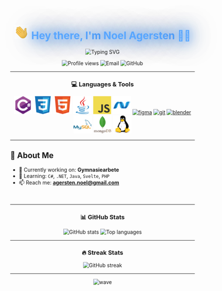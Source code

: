 <h1 align="center">
  <img src="https://raw.githubusercontent.com/ABSphreak/ABSphreak/master/gifs/Hi.gif" width="40px">
  <span style="color:#58a6ff; text-shadow: 0 0 25px #58a6ff, 0 0 50px #1f6feb, 0 0 75px #0d1117;">
    Hey there, I'm <b>Noel Agersten</b> 👨‍💻
  </span>
</h1>



<p align="center">
  <img src="https://readme-typing-svg.herokuapp.com?font=Fira+Code&weight=600&size=22&duration=3000&pause=1000&color=58A6FF&center=true&vCenter=true&width=650&lines=Based+in+Skåne%2C+Sweden;Professional+student;" alt="Typing SVG"/>
</p>

<p align="center">
  <img src="https://komarev.com/ghpvc/?username=agno123&label=👀%20Profile%20Views&color=0d1117&labelColor=58a6ff&style=for-the-badge&logo=github" alt="Profile views" />

  <a href="mailto:agersten.noel@gmail.com" style="text-decoration:none;">
    <img src="https://img.shields.io/badge/📧%20Email-Contact%20Me-58a6ff?style=for-the-badge&logo=gmail&logoColor=white&labelColor=0d1117&rounded=true" alt="Email"/>
  </a>

  <a href="https://github.com/Agno123" style="text-decoration:none;">
    <img src="https://img.shields.io/badge/🐙%20GitHub-Agno123-58a6ff?style=for-the-badge&logo=github&logoColor=0d1117&labelColor=0d1117&rounded=true" alt="GitHub"/>
  </a>
</p>

---
<h3 align="center">💻 Languages & Tools</h3>
<p align="center">
  <!-- Programming Languages -->
  <a href="https://www.w3schools.com/cs/" target="_blank" rel="noreferrer"><img src="https://raw.githubusercontent.com/devicons/devicon/master/icons/csharp/csharp-original.svg" alt="csharp" width="50" height="50"/></a>
  <a href="https://www.w3schools.com/css/" target="_blank" rel="noreferrer"><img src="https://raw.githubusercontent.com/devicons/devicon/master/icons/css3/css3-original.svg" alt="css3" width="50" height="50"/></a>
  <a href="https://www.w3.org/html/" target="_blank" rel="noreferrer"><img src="https://raw.githubusercontent.com/devicons/devicon/master/icons/html5/html5-original.svg" alt="html5" width="50" height="50"/></a>
  <a href="https://www.java.com" target="_blank" rel="noreferrer"><img src="https://raw.githubusercontent.com/devicons/devicon/master/icons/java/java-original.svg" alt="java" width="50" height="50"/></a>
  <a href="https://developer.mozilla.org/en-US/docs/Web/JavaScript" target="_blank" rel="noreferrer"><img src="https://raw.githubusercontent.com/devicons/devicon/master/icons/javascript/javascript-original.svg" alt="javascript" width="50" height="50"/></a>
  <a href="https://dotnet.microsoft.com/" target="_blank" rel="noreferrer"><img src="https://raw.githubusercontent.com/devicons/devicon/master/icons/dot-net/dot-net-original.svg" alt="dotnet" width="50" height="50"/></a>
  <a href="https://www.figma.com/" target="_blank" rel="noreferrer"><img src="https://www.vectorlogo.zone/logos/figma/figma-icon.svg" alt="figma" width="50" height="50"/></a>
  <a href="https://git-scm.com/" target="_blank" rel="noreferrer"><img src="https://www.vectorlogo.zone/logos/git-scm/git-scm-icon.svg" alt="git" width="50" height="50"/></a>
  <a href="https://www.blender.org/" target="_blank" rel="noreferrer"><img src="https://download.blender.org/branding/community/blender_community_badge_white.svg" alt="blender" width="50" height="50"/></a>
  <a href="https://www.mysql.com/" target="_blank" rel="noreferrer"><img src="https://raw.githubusercontent.com/devicons/devicon/master/icons/mysql/mysql-original-wordmark.svg" alt="mysql" width="50" height="50"/></a>
  <a href="https://www.mongodb.com/" target="_blank" rel="noreferrer"><img src="https://raw.githubusercontent.com/devicons/devicon/master/icons/mongodb/mongodb-original-wordmark.svg" alt="mongodb" width="50" height="50"/></a>
  <a href="https://www.linux.org/" target="_blank" rel="noreferrer"><img src="https://raw.githubusercontent.com/devicons/devicon/master/icons/linux/linux-original.svg" alt="linux" width="50" height="50"/></a>
</p>



---

## 🚀 About Me  


- 🔭 Currently working on: **Gymnasiearbete**  
- 🌱 Learning: `C#`, `.NET`, `Java`, `Svelte`, `PHP`  
- 📫 Reach me: **agersten.noel@gmail.com**  

<br clear="both"/>





---

<h3 align="center">📊 GitHub Stats</h3>
<p align="center">
  <img height="165px" src="https://github-readme-stats.vercel.app/api?username=agno123&show_icons=true&theme=tokyonight&hide_border=true&bg_color=0d1117&title_color=58a6ff&icon_color=58a6ff&count_private=true" alt="GitHub stats"/>
  <img height="165px" src="https://github-readme-stats.vercel.app/api/top-langs/?username=agno123&layout=compact&theme=tokyonight&hide_border=true&bg_color=0d1117&title_color=58a6ff" alt="Top languages"/>
</p>

---

<h3 align="center">🔥 Streak Stats</h3>
<p align="center">
  <img src="https://streak-stats.demolab.com?user=agno123&theme=tokyonight&hide_border=true&ring=58a6ff&fire=58a6ff&currStreakLabel=58a6ff" alt="GitHub streak"/>
</p>

---

<p align="center">
  <img src="https://raw.githubusercontent.com/bornmay/bornmay/Update/svg/Bottom.svg" alt="wave"/>
</p>
